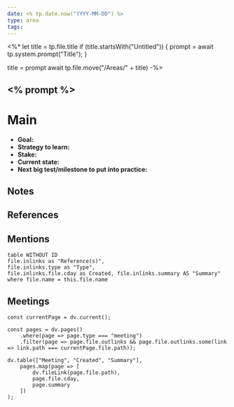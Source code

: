 ```yaml
---
date: <% tp.date.now("YYYY-MM-DD") %>
type: area
tags:
---
```

<%* 
let title = tp.file.title 
if (title.startsWith("Untitled")) { 
	prompt = await tp.system.prompt("Title"); 
} 

title = prompt
await tp.file.move("/Areas/" +  title) 
-%>
## <% prompt %>

# Main
- **Goal:**
- **Strategy to learn:**
- **Stake:**
- **Current state:**
- **Next big test/milestone to put into practice:**

##  Notes


## References


## Mentions
```dataview 
table WITHOUT ID
file.inlinks as "Reference(s)", 
file.inlinks.type as "Type",
file.inlinks.file.cday as Created, file.inlinks.summary AS "Summary" 
where file.name = this.file.name
```
## Meetings
```dataviewjs
const currentPage = dv.current();

const pages = dv.pages()
    .where(page => page.type === "meeting")
	.filter(page => page.file.outlinks && page.file.outlinks.some(link => link.path === currentPage.file.path));

dv.table(["Meeting", "Created", "Summary"], 
    pages.map(page => [
        dv.fileLink(page.file.path),
        page.file.cday,
        page.summary
    ])
);
```